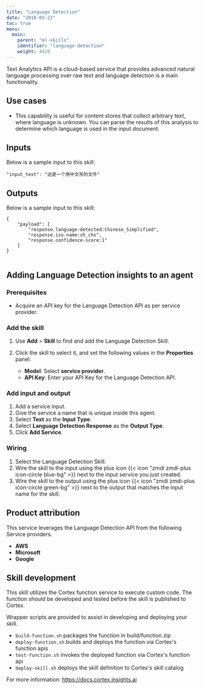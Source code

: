 ```yaml
---
title: "Language Detection"
date: "2018-03-22"
toc: true
menu:
  main:
    parent: "ml-skills"
    identifier: "language-detection"
    weight: 4420
---
```


Text Analytics API is a cloud-based service that provides advanced natural language processing over raw text and language detection is a main functionality.

## Use cases
-  This capability is useful for content stores that collect arbitrary text, where language is unknown. You can parse the results of this analysis to determine which language is used in the input document.

## Inputs
Below is a sample input to this skill:

```
"input_text": "这是一个用中文写的文件"
```


## Outputs
Below is a sample input to this skill:


```
{
    "payload": [
        "response.language-detected:Chinese_Simplified",
        "response.iso-name:zh_chs",
        "response.confidence-score:1"
    ]
}


```

## Adding Language Detection insights to an agent
### Prerequisites
* Acquire an API key for the Language Detection API as per service provider.

### Add the skill
1. Use **Add** > **Skill** to find and add the Language Detection Skill.
2. Click the skill to select it, and set the following values in the **Properties** panel:
 
    * **Model**: Select **service provider**.
    * **API Key**: Enter your API Key for the Language Detection API.

### Add input and output
1. Add a service input.
2. Give the service a name that is unique inside this agent.
3. Select **Text** as the **Input Type**.
4. Select **Language Detection Response** as the **Output Type**.
5. Click **Add Service**.

### Wiring
1. Select the Language Detection Skill.
2. Wire the skill to the input using the plus icon {{< icon "zmdi zmdi-plus icon-circle blue-bg" >}} next to the input service you just created.
3. Wire the skill to the output using the plus icon {{< icon "zmdi zmdi-plus icon-circle green-bg" >}} next to the output that matches the input name for the skill.

## Product attribution
This service leverages the Language Detection API from the following Service providers.
* **AWS**
* **Microsoft**
* **Google**

## Skill development
This skill utilizes the Cortex function service to execute custom code.
The function should be developed and tested before the skill is published to Cortex.
  
Wrapper scripts are provided to assist in developing and deploying your skill.
* `build-function.sh` packages the function in build/function.zip
* `deploy-function.sh` builds and deploys the function via Cortex's function apis
* `test-function.sh` invokes the deployed function via Cortex's function api
* `deploy-skill.sh` deploys the skill definition to Cortex's skill catalog

For more information: https://docs.cortex.insights.ai
